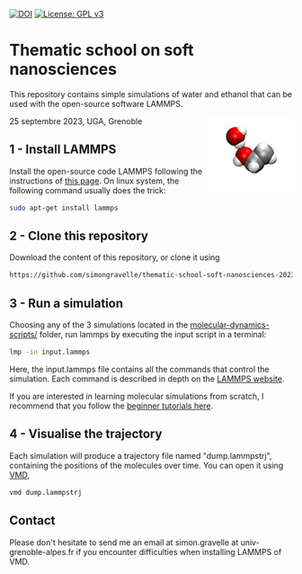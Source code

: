 [![DOI](https://zenodo.org/badge/695899700.svg)](https://zenodo.org/doi/10.5281/zenodo.13341960)
[![License: GPL v3](https://img.shields.io/badge/License-GPLv3-blue.svg)](https://www.gnu.org/licenses/gpl-3.0)

# Thematic school on soft nanosciences

This repository contains simple simulations of water and ethanol that can be used with the open-source software LAMMPS.

<a href="">
  <img src="https://raw.githubusercontent.com/simongravelle/thematic-school-soft-nanosciences-2023/main/molecular-dynamics-scripts/water-ethanol/image/figure1.png" align="right" width="30%"/>
</a>

25 septembre 2023, UGA, Grenoble

## 1 - Install LAMMPS

Install the open-source code LAMMPS following the instructions of 
[this page](https://docs.lammps.org/Install.html). On linux system,
the following command usually does the trick:

```bash
sudo apt-get install lammps
```

## 2 - Clone this repository

Download the content of this repository, or clone it 
using 

```bash
https://github.com/simongravelle/thematic-school-soft-nanosciences-2023.git
```

## 3 - Run a simulation

Choosing any of the 3 simulations located in the [molecular-dynamics-scripts/](molecular-dynamics-scripts/) folder, run lammps by executing
the input script in a terminal:

```bash
lmp -in input.lammps
```

Here, the input.lammps file contains all the commands that control the simulation. Each command is described in depth on the [LAMMPS website](https://docs.lammps.org/Manual.html). 

If you are interested in learning molecular simulations from scratch, I recommend that you follow the [beginner tutorials here](https://lammpstutorials.github.io/).

## 4 - Visualise the trajectory

Each simulation will produce a trajectory file named "dump.lammpstrj", containing the positions of the molecules over time. You can open it using [VMD](https://www.ks.uiuc.edu/Research/vmd/),

```bash
vmd dump.lammpstrj
```

## Contact

Please don't hesitate to send me an email at simon.gravelle at univ-grenoble-alpes.fr
if you encounter difficulties when installing LAMMPS of VMD. 





